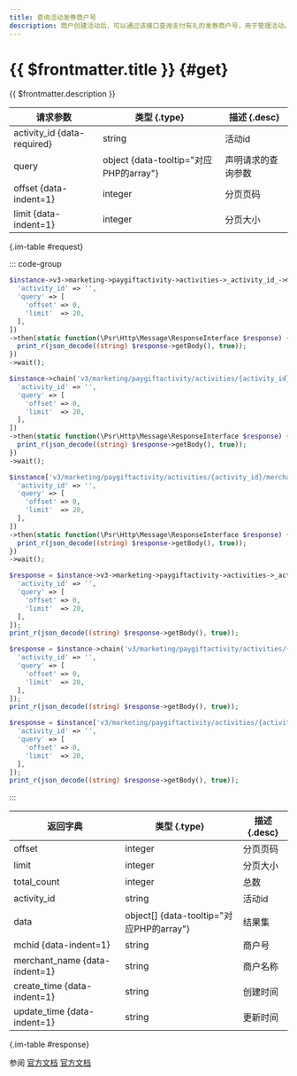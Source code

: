 ```yaml
---
title: 查询活动发券商户号
description: 商户创建活动后，可以通过该接口查询支付有礼的发券商户号，用于管理活动。
---
```


# {{ $frontmatter.title }} {#get}

{{ $frontmatter.description }}

| 请求参数 | 类型 {.type} | 描述 {.desc}
| --- | --- | ---
| activity_id {data-required} | string | 活动id
| query | object {data-tooltip="对应PHP的array"} | 声明请求的查询参数
| offset {data-indent=1} | integer | 分页页码
| limit {data-indent=1} | integer | 分页大小

{.im-table #request}

::: code-group

```php [异步纯链式]
$instance->v3->marketing->paygiftactivity->activities->_activity_id_->merchants->getAsync([
  'activity_id' => '',
  'query' => [
    'offset' => 0,
    'limit'  => 20,
  ],
])
->then(static function(\Psr\Http\Message\ResponseInterface $response) {
  print_r(json_decode((string) $response->getBody(), true));
})
->wait();
```

```php [异步声明式]
$instance->chain('v3/marketing/paygiftactivity/activities/{activity_id}/merchants')->getAsync([
  'activity_id' => '',
  'query' => [
    'offset' => 0,
    'limit'  => 20,
  ],
])
->then(static function(\Psr\Http\Message\ResponseInterface $response) {
  print_r(json_decode((string) $response->getBody(), true));
})
->wait();
```

```php [异步属性式]
$instance['v3/marketing/paygiftactivity/activities/{activity_id}/merchants']->getAsync([
  'activity_id' => '',
  'query' => [
    'offset' => 0,
    'limit'  => 20,
  ],
])
->then(static function(\Psr\Http\Message\ResponseInterface $response) {
  print_r(json_decode((string) $response->getBody(), true));
})
->wait();
```

```php [同步纯链式]
$response = $instance->v3->marketing->paygiftactivity->activities->_activity_id_->merchants->get([
  'activity_id' => '',
  'query' => [
    'offset' => 0,
    'limit'  => 20,
  ],
]);
print_r(json_decode((string) $response->getBody(), true));
```

```php [同步声明式]
$response = $instance->chain('v3/marketing/paygiftactivity/activities/{activity_id}/merchants')->get([
  'activity_id' => '',
  'query' => [
    'offset' => 0,
    'limit'  => 20,
  ],
]);
print_r(json_decode((string) $response->getBody(), true));
```

```php [同步属性式]
$response = $instance['v3/marketing/paygiftactivity/activities/{activity_id}/merchants']->get([
  'activity_id' => '',
  'query' => [
    'offset' => 0,
    'limit'  => 20,
  ],
]);
print_r(json_decode((string) $response->getBody(), true));
```

:::

| 返回字典 | 类型 {.type} | 描述 {.desc}
| --- | --- | ---
| offset | integer | 分页页码
| limit | integer | 分页大小
| total_count | integer | 总数
| activity_id | string | 活动id
| data | object[] {data-tooltip="对应PHP的array"} | 结果集
| mchid {data-indent=1} | string | 商户号
| merchant_name {data-indent=1} | string | 商户名称
| create_time {data-indent=1} | string | 创建时间
| update_time {data-indent=1} | string | 更新时间

{.im-table #response}

参阅 [官方文档](https://pay.weixin.qq.com/doc/v3/merchant/4012466149) [官方文档](https://pay.weixin.qq.com/doc/v3/partner/4012466191)
